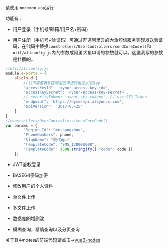 请使用 `nodemon app`运行

功能有：

- 用户登录（手机号/邮箱/用户名+密码）

- 用户注册（手机号+验证码）可通过开通阿里云的大鱼短信服务实现发送验证码，在代码中替换`constrollers/UserControllers/sendCoreCode()`和`util/aliconfig.js`内的参数成阿里大鱼申请的参数就可以。这里我写的参数是杜撰的。

```javascript
//util/aliconfig.js
module.exports = {
    alicloud:{
        //以下需要填写在阿里云申请的相关id和key
        "accessKeyId": '<your-access-key-id>',
        "accessKeySecret": '<your-access-key-secret>',
        // securityToken: '<your-sts-token>', // use STS Token
        "endpoint": 'https://dysmsapi.aliyuncs.com',
        "apiVersion": '2017-05-25'
    }
}
//constrollers/UserControllers/sendCoreCode()
var params = {
        "Region-Id": "cn-hangzhou",
        "PhoneNumbers": phone,
        "SignName": "测试App",
        "TemplateCode": "SMS_130000000",
        "TemplateCode": JSON.stringify({ "code": code })
    };
```

- JWT鉴权登录

- BASE64密码加密

- 修改用户的个人资料

- 单文件上传

- 多文件上传

- 数据库的增删改

- 模糊查询，精确查询以及分页查询

关于其中notes的前端代码请点击->[vue3-nodes](https://github.com/MQliferecord/vue3-notes)
